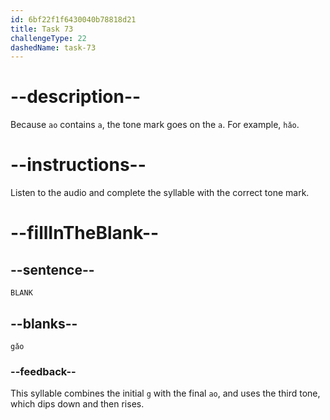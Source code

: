 ```yaml
---
id: 6bf22f1f6430040b78818d21
title: Task 73
challengeType: 22
dashedName: task-73
---
```


<!-- (Audio) A: gǎo -->

# --description--

Because `ao` contains `a`, the tone mark goes on the `a`. For example, `hǎo`.

# --instructions--

Listen to the audio and complete the syllable with the correct tone mark.

# --fillInTheBlank--

## --sentence--

`BLANK`

## --blanks--

`gǎo`

### --feedback--

This syllable combines the initial `g` with the final `ao`, and uses the third tone, which dips down and then rises.
